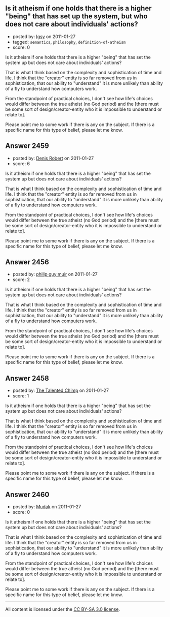 ## Is it atheism if one holds that there is a higher "being" that has set up the system, but who does not care about individuals' actions?

- posted by: [Igsy](https://stackexchange.com/users/-1/944-igsy) on 2011-01-27
- tagged: `semantics`, `philosophy`, `definition-of-atheism`
- score: 0

Is it atheism if one holds that there is a higher "being" that has set the system up but does not care about individuals' actions?

That is what I think based on the complexity and sophistication of time and life. I think that the "creator" entity is so far removed from us in sophistication, that our ability to "understand" it is more unlikely than ability of a fly to understand how computers work.

From the standpoint of practical choices, I don't see how life's choices would differ between the true atheist (no God period) and the [there must be some sort of design/creator-entity who it is impossible to understand or relate to].

Please point me to some work if there is any on the subject. If there is a specific name for this type of belief, please let me know.


## Answer 2459

- posted by: [Denis Robert](https://stackexchange.com/users/-1/122-denis-robert) on 2011-01-27
- score: 6

Is it atheism if one holds that there is a higher "being" that has set the system up but does not care about individuals' actions?

That is what I think based on the complexity and sophistication of time and life. I think that the "creator" entity is so far removed from us in sophistication, that our ability to "understand" it is more unlikely than ability of a fly to understand how computers work.

From the standpoint of practical choices, I don't see how life's choices would differ between the true atheist (no God period) and the [there must be some sort of design/creator-entity who it is impossible to understand or relate to].

Please point me to some work if there is any on the subject. If there is a specific name for this type of belief, please let me know.


## Answer 2456

- posted by: [philip guy muir](https://stackexchange.com/users/-1/182-philip-guy-muir) on 2011-01-27
- score: 2

Is it atheism if one holds that there is a higher "being" that has set the system up but does not care about individuals' actions?

That is what I think based on the complexity and sophistication of time and life. I think that the "creator" entity is so far removed from us in sophistication, that our ability to "understand" it is more unlikely than ability of a fly to understand how computers work.

From the standpoint of practical choices, I don't see how life's choices would differ between the true atheist (no God period) and the [there must be some sort of design/creator-entity who it is impossible to understand or relate to].

Please point me to some work if there is any on the subject. If there is a specific name for this type of belief, please let me know.


## Answer 2458

- posted by: [The Talented Chimp](https://stackexchange.com/users/-1/210-the-talented-chimp) on 2011-01-27
- score: 1

Is it atheism if one holds that there is a higher "being" that has set the system up but does not care about individuals' actions?

That is what I think based on the complexity and sophistication of time and life. I think that the "creator" entity is so far removed from us in sophistication, that our ability to "understand" it is more unlikely than ability of a fly to understand how computers work.

From the standpoint of practical choices, I don't see how life's choices would differ between the true atheist (no God period) and the [there must be some sort of design/creator-entity who it is impossible to understand or relate to].

Please point me to some work if there is any on the subject. If there is a specific name for this type of belief, please let me know.


## Answer 2460

- posted by: [Mudak](https://stackexchange.com/users/-1/205-mudak) on 2011-01-27
- score: 0

Is it atheism if one holds that there is a higher "being" that has set the system up but does not care about individuals' actions?

That is what I think based on the complexity and sophistication of time and life. I think that the "creator" entity is so far removed from us in sophistication, that our ability to "understand" it is more unlikely than ability of a fly to understand how computers work.

From the standpoint of practical choices, I don't see how life's choices would differ between the true atheist (no God period) and the [there must be some sort of design/creator-entity who it is impossible to understand or relate to].

Please point me to some work if there is any on the subject. If there is a specific name for this type of belief, please let me know.



---

All content is licensed under the [CC BY-SA 3.0 license](https://creativecommons.org/licenses/by-sa/3.0/).
